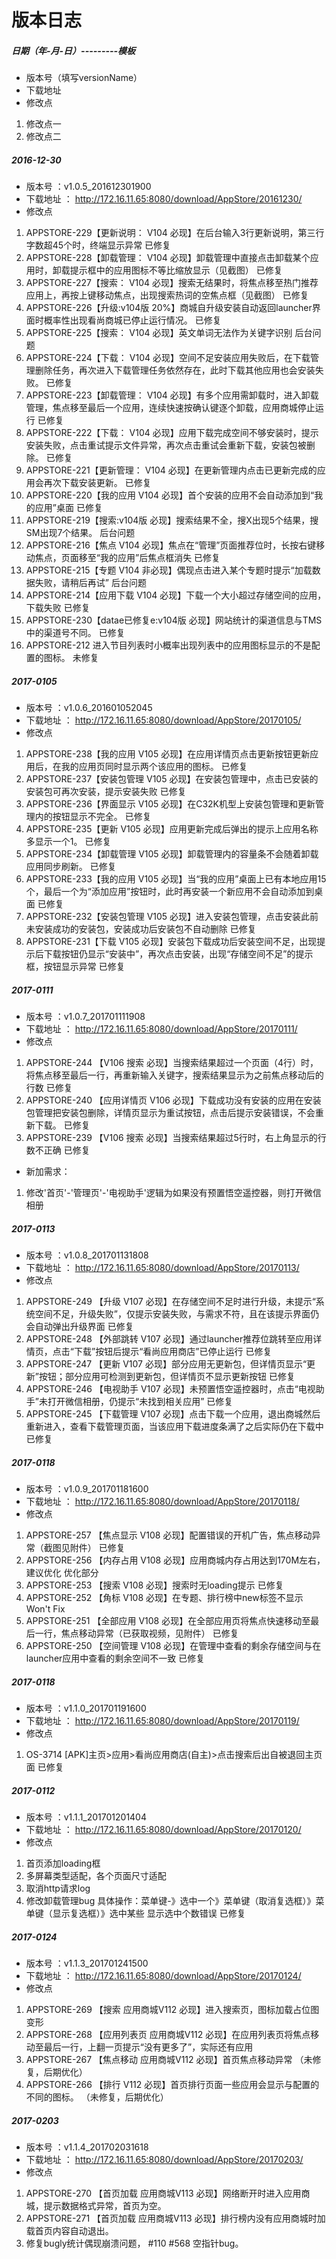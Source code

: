 # 版本日志

##### 日期（年-月-日）---------模板
* 版本号（填写versionName）
* 下载地址
* 修改点
1. 修改点一
1. 修改点二


##### 2016-12-30
* 版本号 ：v1.0.5_201612301900
* 下载地址 ： http://172.16.11.65:8080/download/AppStore/20161230/
* 修改点
1. APPSTORE-229【更新说明： V104 必现】在后台输入3行更新说明，第三行字数超45个时，终端显示异常   已修复
2. APPSTORE-228【卸载管理： V104 必现】卸载管理中直接点击卸载某个应用时，卸载提示框中的应用图标不等比缩放显示（见截图）	已修复
2. APPSTORE-227【搜索： V104 必现】搜索无结果时，将焦点移至热门推荐应用上，再按上键移动焦点，出现搜索热词的空焦点框（见截图）	已修复
2. APPSTORE-226【升级:v104版 20%】商城自升级安装自动返回launcher界面时概率性出现看尚商城已停止运行情况。	已修复
2. APPSTORE-225【搜索： V104 必现】英文单词无法作为关键字识别		后台问题
2. APPSTORE-224【下载： V104 必现】空间不足安装应用失败后，在下载管理删除任务，再次进入下载管理任务依然存在，此时下载其他应用也会安装失败。	已修复
2. APPSTORE-223【卸载管理： V104 必现】有多个应用需卸载时，进入卸载管理，焦点移至最后一个应用，连续快速按确认键逐个卸载，应用商城停止运行	已修复
2. APPSTORE-222【下载： V104 必现】应用下载完成空间不够安装时，提示安装失败，点击重试提示文件异常，再次点击重试会重新下载，安装包被删除。	已修复
2. APPSTORE-221【更新管理： V104 必现】在更新管理内点击已更新完成的应用会再次下载安装更新。	已修复
2. APPSTORE-220【我的应用 V104 必现】首个安装的应用不会自动添加到“我的应用”桌面		已修复
2. APPSTORE-219【搜索:v104版 必现】搜索结果不全，搜X出现5个结果，搜SM出现7个结果。		后台问题
2. APPSTORE-216【焦点 V104 必现】焦点在“管理”页面推荐位时，长按右键移动焦点，页面移至“我的应用”后焦点框消失	已修复
2. APPSTORE-215【专题 V104 非必现】偶现点击进入某个专题时提示“加载数据失败，请稍后再试”		后台问题
2. APPSTORE-214【应用下载 V104 必现】下载一个大小超过存储空间的应用，下载失败		已修复
2. APPSTORE-230【datae已修复e:v104版 必现】网站统计的渠道信息与TMS中的渠道号不同。		已修复
2. APPSTORE-212 进入节目列表时小概率出现列表中的应用图标显示的不是配置的图标。	未修复


##### 2017-0105
* 版本号 ：v1.0.6_201601052045
* 下载地址 ： http://172.16.11.65:8080/download/AppStore/20170105/
* 修改点
1. APPSTORE-238【我的应用 V105 必现】在应用详情页点击更新按钮更新应用后，在我的应用页同时显示两个该应用的图标。	已修复
1. APPSTORE-237【安装包管理 V105 必现】在安装包管理中，点击已安装的安装包可再次安装，提示安装失败		已修复
1. APPSTORE-236【界面显示 V105 必现】在C32K机型上安装包管理和更新管理内的按钮显示不完全。	已修复
1. APPSTORE-235【更新 V105 必现】应用更新完成后弹出的提示上应用名称多显示一个1。 已修复
1. APPSTORE-234【卸载管理 V105 必现】卸载管理内的容量条不会随着卸载应用同步刷新。	已修复
1. APPSTORE-233【我的应用 V105 必现】当“我的应用”桌面上已有本地应用15个，最后一个为“添加应用”按钮时，此时再安装一个新应用不会自动添加到桌面		已修复
1. APPSTORE-232【安装包管理 V105 必现】进入安装包管理，点击安装此前未安装成功的安装包，安装成功后安装包不自动删除	 已修复
1. APPSTORE-231【下载 V105 必现】安装包下载成功后安装空间不足，出现提示后下载按钮仍显示“安装中”，再次点击安装，出现“存储空间不足”的提示框，按钮显示异常 已修复


##### 2017-0111
* 版本号 ：v1.0.7_201701111908
* 下载地址 ： http://172.16.11.65:8080/download/AppStore/20170111/
* 修改点
1. APPSTORE-244	【V106 搜索 必现】当搜索结果超过一个页面（4行）时，将焦点移至最后一行，再重新输入关键字，搜索结果显示为之前焦点移动后的行数 已修复
1. APPSTORE-240	【应用详情页 V106 必现】下载成功没有安装的应用在安装包管理把安装包删除，详情页显示为重试按钮，点击后提示安装错误，不会重新下载。 已修复
1. APPSTORE-239	【V106 搜索 必现】当搜索结果超过5行时，右上角显示的行数不正确  已修复
* 新加需求： 
1. 修改'首页'-'管理页'-'电视助手'逻辑为如果没有预置悟空遥控器，则打开微信相册


##### 2017-0113
* 版本号 ：v1.0.8_201701131808
* 下载地址 ： http://172.16.11.65:8080/download/AppStore/20170113/
* 修改点
1. APPSTORE-249	【升级 V107 必现】在存储空间不足时进行升级，未提示“系统空间不足，升级失败”，仅提示安装失败，与需求不符，且在该提示界面仍会自动弹出升级界面 已修复
1. APPSTORE-248	【外部跳转 V107 必现】通过launcher推荐位跳转至应用详情页，点击“下载”按钮后提示“看尚应用商店”已停止运行 已修复
1. APPSTORE-247	【更新 V107 必现】部分应用无更新包，但详情页显示“更新”按钮；部分应用可检测到更新包，但详情页不显示更新按钮 已修复
1. APPSTORE-246	【电视助手 V107 必现】未预置悟空遥控器时，点击“电视助手”未打开微信相册，仍提示“未找到相关应用” 已修复
1. APPSTORE-245	【下载管理 V107 必现】点击下载一个应用，退出商城然后重新进入，查看下载管理页面，当该应用下载进度条满了之后实际仍在下载中 已修复



##### 2017-0118
* 版本号 ：v1.0.9_201701181600
* 下载地址 ： http://172.16.11.65:8080/download/AppStore/20170118/
* 修改点
1. APPSTORE-257	【焦点显示 V108 必现】配置错误的开机广告，焦点移动异常（截图见附件）  已修复
1. APPSTORE-256	【内存占用 V108 必现】应用商城内存占用达到170M左右，建议优化    优化部分
1. APPSTORE-253	【搜索 V108 必现】搜索时无loading提示    已修复
1. APPSTORE-252	【角标 V108 必现】在专题、排行榜中new标签不显示     Won't Fix
1. APPSTORE-251	【全部应用 V108 必现】在全部应用页将焦点快速移动至最后一行，焦点移动异常（已获取视频，见附件）   已修复
1. APPSTORE-250	【空间管理 V108 必现】在管理中查看的剩余存储空间与在launcher应用中查看的剩余空间不一致       已修复

##### 2017-0118
* 版本号 ：v1.1.0_201701191600
* 下载地址 ：  http://172.16.11.65:8080/download/AppStore/20170119/
* 修改点
1. OS-3714  [APK]主页>应用>看尚应用商店(自主)>点击搜索后出自被退回主页面     已修复

##### 2017-0112
* 版本号 ：v1.1.1_201701201404
* 下载地址 ：  http://172.16.11.65:8080/download/AppStore/20170120/
* 修改点
1. 首页添加loading框
2. 多屏幕类型适配，各个页面尺寸适配
3. 取消http请求log
4. 修改卸载管理bug 具体操作：菜单键-》选中一个》菜单键（取消复选框）》菜单键（显示复选框）》选中某些
显示选中个数错误   已修复

##### 2017-0124
* 版本号 ：v1.1.3_201701241500
* 下载地址 ：  http://172.16.11.65:8080/download/AppStore/20170124/
* 修改点
1. APPSTORE-269 【搜索 应用商城V112 必现】进入搜索页，图标加载占位图变形
2. APPSTORE-268 【应用列表页 应用商城V112 必现】在应用列表页将焦点移动至最后一行，上翻一页提示“没有更多了”，实际还有应用
3. APPSTORE-267 【焦点移动 应用商城V112 必现】首页焦点移动异常     （未修复，后期优化）
4. APPSTORE-266 【排行 V112 必现】首页排行页面一些应用会显示与配置的不同的图标。  （未修复，后期优化）

##### 2017-0203
* 版本号 ：v1.1.4_201702031618
* 下载地址 ：  http://172.16.11.65:8080/download/AppStore/20170203/
* 修改点
1. APPSTORE-270 【首页加载 应用商城V113 必现】网络断开时进入应用商城，提示数据格式异常，首页为空。
2. APPSTORE-271 【首页加载 应用商城V113 必现】排行榜内没有应用商城时加载首页内容自动退出。
3. 修复bugly统计偶现崩溃问题， #110  #568 空指针bug。

